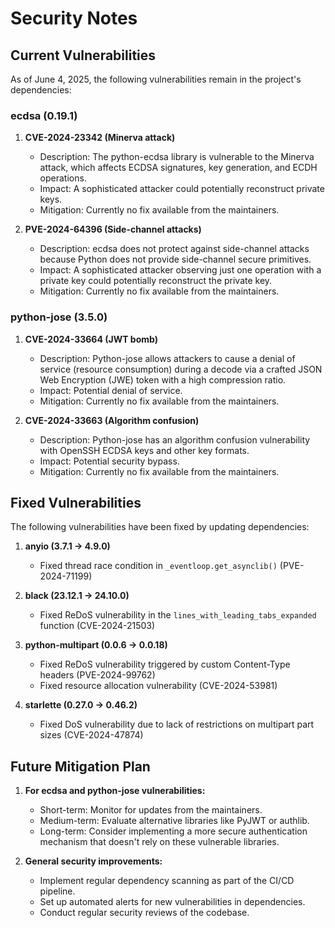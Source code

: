 # Security Notes

## Current Vulnerabilities

As of June 4, 2025, the following vulnerabilities remain in the project's dependencies:

### ecdsa (0.19.1)
1. **CVE-2024-23342 (Minerva attack)**
   - Description: The python-ecdsa library is vulnerable to the Minerva attack, which affects ECDSA signatures, key generation, and ECDH operations.
   - Impact: A sophisticated attacker could potentially reconstruct private keys.
   - Mitigation: Currently no fix available from the maintainers.

2. **PVE-2024-64396 (Side-channel attacks)**
   - Description: ecdsa does not protect against side-channel attacks because Python does not provide side-channel secure primitives.
   - Impact: A sophisticated attacker observing just one operation with a private key could potentially reconstruct the private key.
   - Mitigation: Currently no fix available from the maintainers.

### python-jose (3.5.0)
1. **CVE-2024-33664 (JWT bomb)**
   - Description: Python-jose allows attackers to cause a denial of service (resource consumption) during a decode via a crafted JSON Web Encryption (JWE) token with a high compression ratio.
   - Impact: Potential denial of service.
   - Mitigation: Currently no fix available from the maintainers.

2. **CVE-2024-33663 (Algorithm confusion)**
   - Description: Python-jose has an algorithm confusion vulnerability with OpenSSH ECDSA keys and other key formats.
   - Impact: Potential security bypass.
   - Mitigation: Currently no fix available from the maintainers.

## Fixed Vulnerabilities

The following vulnerabilities have been fixed by updating dependencies:

1. **anyio (3.7.1 -> 4.9.0)**
   - Fixed thread race condition in `_eventloop.get_asynclib()` (PVE-2024-71199)

2. **black (23.12.1 -> 24.10.0)**
   - Fixed ReDoS vulnerability in the `lines_with_leading_tabs_expanded` function (CVE-2024-21503)

3. **python-multipart (0.0.6 -> 0.0.18)**
   - Fixed ReDoS vulnerability triggered by custom Content-Type headers (PVE-2024-99762)
   - Fixed resource allocation vulnerability (CVE-2024-53981)

4. **starlette (0.27.0 -> 0.46.2)**
   - Fixed DoS vulnerability due to lack of restrictions on multipart part sizes (CVE-2024-47874)

## Future Mitigation Plan

1. **For ecdsa and python-jose vulnerabilities:**
   - Short-term: Monitor for updates from the maintainers.
   - Medium-term: Evaluate alternative libraries like PyJWT or authlib.
   - Long-term: Consider implementing a more secure authentication mechanism that doesn't rely on these vulnerable libraries.

2. **General security improvements:**
   - Implement regular dependency scanning as part of the CI/CD pipeline.
   - Set up automated alerts for new vulnerabilities in dependencies.
   - Conduct regular security reviews of the codebase.